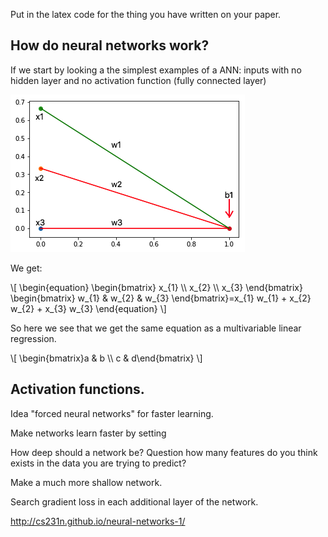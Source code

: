 
Put in the latex code for the thing you have written on your paper.


## How do neural networks work?
If we start by looking a the simplest examples of a ANN: inputs with no hidden layer and no activation function (fully connected layer)

![neuralregression](neuralregression.png)

We get:

\\[ \begin{equation}
\begin{bmatrix} x_{1} \\\\ x_{2} \\\\ x_{3} \end{bmatrix}
\begin{bmatrix} w_{1} & w_{2} & w_{3} \end{bmatrix}=x_{1} w_{1} + x_{2} w_{2} + x_{3} w_{3} \end{equation} \\]

So here we see that we get the same equation as a multivariable linear regression.

\\[ \begin{bmatrix}a & b \\\\ c & d\end{bmatrix} \\]







## Activation functions.













Idea "forced neural networks" for faster learning.

Make networks learn faster by setting



How deep should a network be?
Question how many features do you think exists in the data you are trying to predict?









Make a much more shallow network.

Search gradient loss in each additional layer of the network.


http://cs231n.github.io/neural-networks-1/
